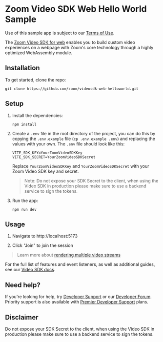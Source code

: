 # Zoom Video SDK Web Hello World Sample

Use of this sample app is subject to our [Terms of Use](https://explore.zoom.us/en/video-sdk-terms/).

The [Zoom Video SDK for web](https://developers.zoom.us/docs/video-sdk/web/) enables you to build custom video experiences on a webpage with Zoom's core technology through a highly optimized WebAssembly module.

## Installation

To get started, clone the repo:

`git clone https://github.com/zoom/videosdk-web-helloworld.git`

## Setup

1. Install the dependencies:

   `npm install`

1. Create a `.env` file in the root directory of the project, you can do this by copying the `.env.example` file (`cp .env.example .env`) and replacing the values with your own. The `.env` file should look like this:

   ```
   VITE_SDK_KEY=YourZoomVideoSDKKey
   VITE_SDK_SECRET=YourZoomVideoSDKSecret
   ```

   Replace `YourZoomVideoSDKKey` and `YourZoomVideoSDKSecret` with your Zoom Video SDK key and secret.

   > Note: Do not expose your SDK Secret to the client, when using the Video SDK in production please make sure to use a backend service to sign the tokens.

1. Run the app:

   `npm run dev`

## Usage

1. Navigate to http://localhost:5173

1. Click "Join" to join the session

> Learn more about [rendering multiple video streams](https://developers.zoom.us/docs/video-sdk/web/gallery-view/)

For the full list of features and event listeners, as well as additional guides, see our [Video SDK docs](https://developers.zoom.us/docs/video-sdk/web/).

## Need help?

If you're looking for help, try [Developer Support](https://devsupport.zoom.us) or our [Developer Forum](https://devforum.zoom.us). Priority support is also available with [Premier Developer Support](https://explore.zoom.us/docs/en-us/developer-support-plans.html) plans.

## Disclaimer

Do not expose your SDK Secret to the client, when using the Video SDK in production please make sure to use a backend service to sign the tokens.
